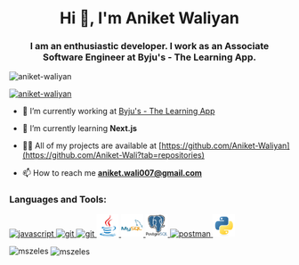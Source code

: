 <h1 align="center">Hi 👋, I'm Aniket Waliyan</h1>
<h3 align="center">I am an enthusiastic developer. I work as an Associate Software Engineer at Byju's - The Learning App.</h3>

<p align="left"> <img src="https://komarev.com/ghpvc/?username=aniket-waliyan&label=Profile%20views&color=0e75b6&style=flat" alt="aniket-waliyan" /> </p>

<p align="left"> <a href="https://github.com/ryo-ma/github-profile-trophy"><img src="https://github-profile-trophy.vercel.app/?username=Aniket-Wali" alt="aniket-waliyan" /></a> </p>

- 🔭 I’m currently working at [Byju's - The Learning App](https://www.adamos.com/en/)

- 🌱 I’m currently learning **Next.js**

- 👨‍💻 All of my projects are available at [https://github.com/Aniket-Waliyan](https://github.com/Aniket-Wali?tab=repositories)

- 📫 How to reach me **aniket.wali007@gmail.com**

<h3 align="left">Languages and Tools:</h3>
<p align="left"> <a href="https://developer.mozilla.org/en-US/docs/Learn/Getting_started_with_the_web/JavaScript_basics" target="_blank" rel="noreferrer"> <img src="https://raw.githubusercontent.com/jmnote/z-icons/master/svg/javascript.svg" alt="javascript" width="40" height="40"/> </a> <a href="https://git-scm.com/" target="_blank" rel="noreferrer"> <img src="https://www.vectorlogo.zone/logos/git-scm/git-scm-icon.svg" alt="git" width="40" height="40"/> </a> <a href="https://getbootstrap.com/" target="_blank" rel="noreferrer"> <img src="https://raw.githubusercontent.com/jmnote/z-icons/master/svg/bootstrap.svg" alt="git" width="40" height="40"/> </a><a href="https://www.java.com" target="_blank" rel="noreferrer"> <img src="https://raw.githubusercontent.com/devicons/devicon/master/icons/java/java-original.svg" alt="java" width="40" height="40"/> </a> <a href="https://www.mysql.com/" target="_blank" rel="noreferrer"> <img src="https://raw.githubusercontent.com/devicons/devicon/master/icons/mysql/mysql-original-wordmark.svg" alt="mysql" width="40" height="40"/> </a> <a href="https://www.postgresql.org" target="_blank" rel="noreferrer"> <img src="https://raw.githubusercontent.com/devicons/devicon/master/icons/postgresql/postgresql-original-wordmark.svg" alt="postgresql" width="40" height="40"/> </a> <a href="https://postman.com" target="_blank" rel="noreferrer"> <img src="https://www.vectorlogo.zone/logos/getpostman/getpostman-icon.svg" alt="postman" width="40" height="40"/> </a> <a href="https://www.python.org" target="_blank" rel="noreferrer"> <img src="https://raw.githubusercontent.com/devicons/devicon/master/icons/python/python-original.svg" alt="python" width="40" height="40"/> </a> </p>


<p><img align="left" src="https://github-readme-stats.vercel.app/api/top-langs?username=aniket-waliyan&show_icons=true&locale=en&layout=compact" alt="mszeles" /></p>

<p>&nbsp;<img align="center" src="https://github-readme-stats.vercel.app/api?username=Aniket-Wali&show_icons=true&locale=en" alt="mszeles" /></p>